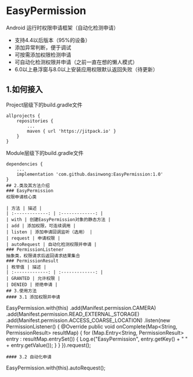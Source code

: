 # EasyPermission
Android 运行时权限申请框架（自动化检测申请）
- 支持4.4以后版本（95%的设备）
- 添加异常判断，便于调试
- 可按需添加权限检测申请
- 可自动化检测权限并申请（之前一直在想的懒人模式）
- 6.0以上悬浮窗与8.0以上安装应用权限默认返回失败（待更新）
## 1.如何接入
Project层级下的build.gradle文件
```
allprojects {
    repositories {
        ...
        maven { url 'https://jitpack.io' }
    }
}
```
Module层级下的build.gradle文件
```
dependencies {
    ...
    implementation 'com.github.dasinwong:EasyPermission:1.0'
}
## 2.类及其方法介绍
### EasyPermission
权限申请核心类

| 方法 | 描述 |
| :-------------: | :-------------: |
| with | 创建EasyPermission对象的静态方法 |
| add | 添加权限，可连续调用 |
| listen | 添加申请回调监听（选用） |
| request | 申请权限 |
| autoRequest | 自动化检测权限并申请 |
### PermissionListener
抽象类，权限请求后返回请求结果集合
### PermissionResult
| 枚举值 | 描述 |
| :-------------: | :-------------: |
| GRANTED | 允许权限 |
| DENIED | 拒绝申请 |
## 3.使用方法
#### 3.1 添加权限并申请
```
EasyPermission.with(this)
        .add(Manifest.permission.CAMERA)
        .add(Manifest.permission.READ_EXTERNAL_STORAGE)
        .add(Manifest.permission.ACCESS_COARSE_LOCATION)
        .listen(new PermissionListener() {
            @Override
            public void onComplete(Map<String, PermissionResult> resultMap) {
                for (Map.Entry<String, PermissionResult> entry : resultMap.entrySet()) {
                    Log.e("EasyPermission", entry.getKey() + " " + entry.getValue());
                }
            }
        }).request();
```
#### 3.2 自动化申请
```
EasyPermission.with(this).autoRequest();
```
